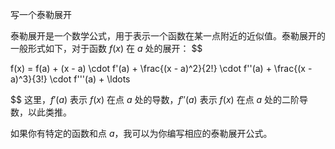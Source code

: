 写一个泰勒展开

泰勒展开是一个数学公式，用于表示一个函数在某一点附近的近似值。泰勒展开的一般形式如下，对于函数 $f(x)$ 在 $a$ 处的展开：
$$

f(x) = f(a) + (x - a) \cdot f'(a) + \frac{(x - a)^2}{2!} \cdot f''(a) + \frac{(x - a)^3}{3!} \cdot f'''(a) + \ldots

$$
这里，$f'(a)$ 表示 $f(x)$ 在点 $a$ 处的导数，$f''(a)$ 表示 $f(x)$ 在点 $a$ 处的二阶导数，以此类推。

如果你有特定的函数和点 $a$，我可以为你编写相应的泰勒展开公式。